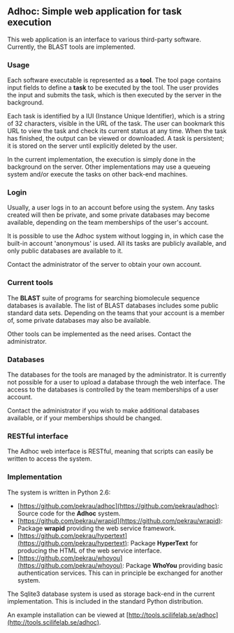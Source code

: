## Adhoc: Simple web application for task execution

This web application is an interface to various third-party
software. Currently, the BLAST tools are implemented.

### Usage

Each software executable is represented as a **tool**. The tool page
contains input fields to define a **task** to be executed by the tool.
The user provides the input and submits the task, which is then
executed by the server in the background.

Each task is identified by a IUI (Instance Unique Identifier),
which is a string of 32 characters, visible in the URL of the task.
The user can bookmark this URL to view the task and check its current
status at any time. When the task has finished, the output can be
viewed or downloaded. A task is persistent; it is stored on the server
until explicitly deleted by the user.

In the current implementation, the execution is simply done in
the background on the server. Other implementations may use a
queueing system and/or execute the tasks on other back-end machines.

### Login

Usually, a user logs in to an account before using the system.
Any tasks created will then be private, and some private databases
may become available, depending on the team memberships of
the user's account.

It is possible to use the Adhoc system without logging in, in which case
the built-in account 'anonymous' is used. All its tasks are publicly
available, and only public databases are available to it.

Contact the administrator of the server to obtain your own account.

### Current tools

The **BLAST** suite of programs for searching biomolecule
sequence databases is available. The list of BLAST databases
includes some public standard data sets. Depending on the teams
that your account is a member of, some private databases may
also be available.

Other tools can be implemented as the need arises. Contact the administrator.

### Databases

The databases for the tools are managed by the administrator.
It is currently not possible for a user to upload a database
through the web interface. The access to the databases is
controlled by the team memberships of a user account.

Contact the administrator if you wish to make additional databases
available, or if your memberships should be changed.

### RESTful interface

The Adhoc web interface is RESTful, meaning that scripts can easily
be written to access the system.

### Implementation

The system is written in Python 2.6:

- [https://github.com/pekrau/adhoc](https://github.com/pekrau/adhoc):
  Source code for the **Adhoc** system.
- [https://github.com/pekrau/wrapid](https://github.com/pekrau/wrapid):
  Package **wrapid** providing the web service framework.
- [https://github.com/pekrau/hypertext](https://github.com/pekrau/hypertext):
  Package **HyperText** for producing the HTML of the web service interface.
- [https://github.com/pekrau/whoyou](https://github.com/pekrau/whoyou):
  Package **WhoYou** providing basic authentication services.
  This can in principle be exchanged for another system.

The Sqlite3 database system is used as storage back-end in the current
implementation. This is included in the standard Python distribution.

An example installation can be viewed at
[http://tools.scilifelab.se/adhoc](http://tools.scilifelab.se/adhoc).
